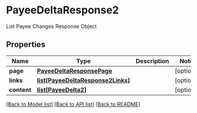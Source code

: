 # PayeeDeltaResponse2

List Payee Changes Response Object
## Properties
Name | Type | Description | Notes
------------ | ------------- | ------------- | -------------
**page** | [**PayeeDeltaResponsePage**](PayeeDeltaResponsePage.md) |  | [optional] 
**links** | [**list[PayeeDeltaResponse2Links]**](PayeeDeltaResponse2Links.md) |  | [optional] 
**content** | [**list[PayeeDelta2]**](PayeeDelta2.md) |  | [optional] 

[[Back to Model list]](../README.md#documentation-for-models) [[Back to API list]](../README.md#documentation-for-api-endpoints) [[Back to README]](../README.md)


